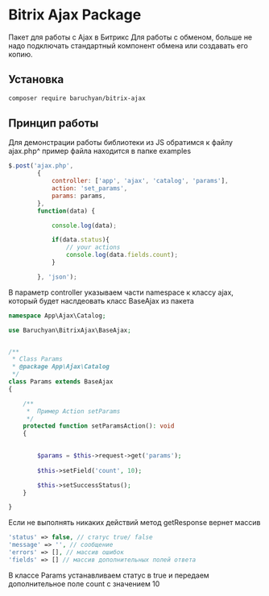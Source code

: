 # Bitrix Ajax Package

Пакет для работы с Ajax в Битрикс
Для работы с обменом, больше не надо подключать стандартный компонент обмена или создавать его копию.

## Установка
```sh
composer require baruchyan/bitrix-ajax
```

## Принцип работы

Для демонстрации работы библиотеки из JS обратимся к файлу ajax.php^ пример файла находится в папке examples

```js
$.post('ajax.php',
        {
            controller: ['app', 'ajax', 'catalog', 'params'],
            action: 'set_params',
            params: params,
        },
        function(data) {

            console.log(data);

            if(data.status){
                // your actions
                console.log(data.fields.count);
            }

        }, 'json');
```
В параметр controller указываем части namespace к классу ajax, который будет наслдеовать класс BaseAjax из пакета 

```php
namespace App\Ajax\Catalog;

use Baruchyan\BitrixAjax\BaseAjax;


/**
 * Class Params
 * @package App\Ajax\Catalog
 */
class Params extends BaseAjax
{

    /**
     *  Пример Action setParams
     */
    protected function setParamsAction(): void
    {

    
        $params = $this->request->get('params');
        
        $this->setField('count', 10);

        $this->setSuccessStatus();
    }

}
```

Если не выполнять никаких действий метод getResponse вернет массив 
```php
'status' => false, // статус true/ false
'message' => '', // сообщение 
'errors' => [], // массив ошибок 
'fields' => [] // массив дополнительных полей ответа
```

В классе Params устанавливаем статус в true и передаем дополнительное поле count с значением 10